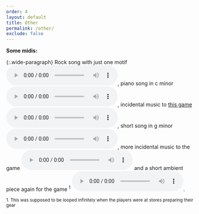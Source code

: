```yaml
---
order: 4
layout: default
title: Other
permalink: /other/
exclude: false
---
```


**Some midis:**

{:.wide-paragraph}
Rock song with just one motif <audio src="../assets/music/agua.mp3" controls></audio>, piano song in c minor <audio src="../assets/music/cancion_do_menor.mp3" controls></audio>, incidental music to [this game][arcadia] <audio src="../assets/music/himno_bosque_arcadia.mp3" controls></audio>, short song in g minor <audio src="../assets/music/motivo_sol_menor.mp3" controls></audio>, more incidental music to the game <audio src="../assets/music/trolls_de_cueva.mp3" controls></audio> and a short ambient piece again for the game <sup>1</sup> <audio src="../assets/music/store.mp3" controls loop></audio>.

<sup>1. This was supposed to be looped infinitely when the players were at stores preparing their gear</sup>

[arcadia]: http://d20arcadia.blogspot.co.uk
